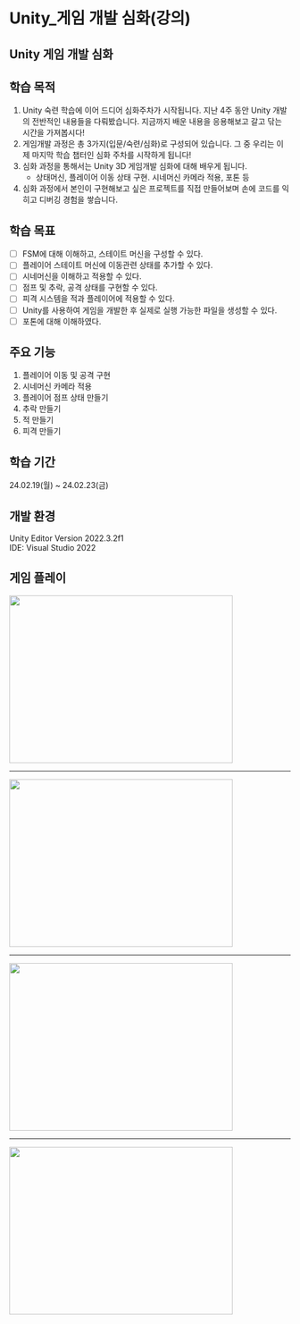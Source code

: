 # Unity_게임 개발 심화(강의)

## Unity 게임 개발 심화

## 학습 목적
1. Unity 숙련 학습에 이어 드디어 심화주차가 시작됩니다. 지난 4주 동안 Unity 개발의 전반적인 내용들을 다뤄봤습니다. 지금까지 배운 내용을 응용해보고 갈고 닦는 시간을 가져봅시다! 
2. 게임개발 과정은 총 3가지(입문/숙련/심화)로 구성되어 있습니다. 그 중 우리는 이제 마지막 학습 챕터인 심화 주차를 시작하게 됩니다!
3. 심화 과정을 통해서는 Unity 3D 게임개발 심화에 대해 배우게 됩니다.
    - 상태머신, 플레이어 이동 상태 구현. 시네머신 카메라 적용, 포톤 등
4. 심화 과정에서 본인이 구현해보고 싶은 프로젝트를 직접 만들어보며 손에 코드를 익히고 디버깅 경험을 쌓습니다.

## 학습 목표
- [ ]  FSM에 대해 이해하고, 스테이트 머신을 구성할 수 있다.
- [ ]  플레이어 스테이트 머신에 이동관련 상태를 추가할 수 있다.
- [ ]  시네머신을 이해하고 적용할 수 있다.
- [ ]  점프 및 추락, 공격 상태를 구현할 수 있다.
- [ ]  피격 시스템을 적과 플레이어에 적용할 수 있다.
- [ ]  Unity를 사용하여 게임을 개발한 후 실제로 실행 가능한 파일을 생성할 수 있다.
- [ ]  포톤에 대해 이해하였다.

## 주요 기능
1. 플레이어 이동 및 공격 구현
2. 시네머신 카메라 적용
3. 플레이어 점프 상태 만들기
4. 추락 만들기
5. 적 만들기
6. 피격 만들기

## 학습 기간
24.02.19(월) ~ 24.02.23(금)

## 개발 환경
Unity Editor Version 2022.3.2f1   
IDE: Visual Studio 2022

## 게임 플레이

<img src = "https://github.com/dch1114/RPG_FSM/assets/129824716/92e4fb51-4987-4f25-9cab-3e3ec6669ceb" width="400" height="300"/>

---
<img src = "https://github.com/dch1114/RPG_FSM/assets/129824716/2df35330-f78c-4e4e-a5f1-84d36e2554eb" width="400" height="300"/>

---
<img src = "https://github.com/dch1114/RPG_FSM/assets/129824716/b3ec2a7b-92e6-4e89-907d-88978725635e" width="400" height="300"/>

---
<img src = "https://github.com/dch1114/RPG_FSM/assets/129824716/294e812d-9bb0-4e79-b5f1-9b36e71eba78" width="400" height="300"/>

